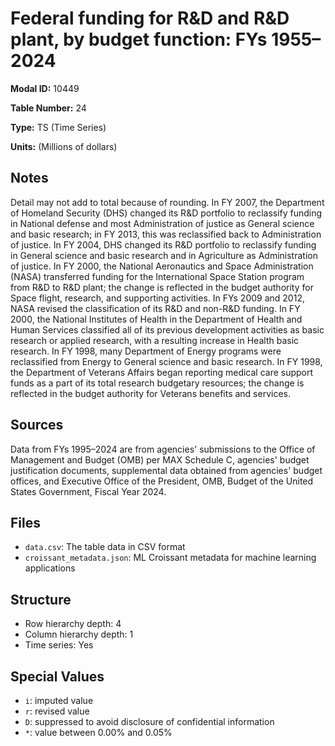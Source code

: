 # Federal funding for R&D and R&D plant, by budget function: FYs 1955–2024

**Modal ID:** 10449

**Table Number:** 24

**Type:** TS (Time Series)

**Units:** (Millions of dollars)

## Notes

Detail may not add to total because of rounding. In FY 2007, the Department of Homeland Security (DHS) changed its R&D portfolio to reclassify funding in National defense and most Administration of justice as General science and basic research; in FY 2013, this was reclassified back to Administration of justice. In FY 2004, DHS changed its R&D portfolio to reclassify funding in General science and basic research and in Agriculture as Administration of justice. In FY 2000, the National Aeronautics and Space Administration (NASA) transferred funding for the International Space Station program from R&D to R&D plant; the change is reflected in the budget authority for Space flight, research, and supporting activities. In FYs 2009 and 2012, NASA revised the classification of its R&D and non-R&D funding. In FY 2000, the National Institutes of Health in the Department of Health and Human Services classified all of its previous development activities as basic research or applied research, with a resulting increase in Health basic research. In FY 1998, many Department of Energy programs were reclassified from Energy to General science and basic research. In FY 1998, the Department of Veterans Affairs began reporting medical care support funds as a part of its total research budgetary resources; the change is reflected in the budget authority for Veterans benefits and services.

## Sources

Data from FYs 1995–2024 are from agencies' submissions to the Office of Management and Budget (OMB) per MAX Schedule C, agencies' budget justification documents, supplemental data obtained from agencies' budget offices, and Executive Office of the President, OMB, Budget of the United States Government, Fiscal Year 2024.

## Files

- `data.csv`: The table data in CSV format
- `croissant_metadata.json`: ML Croissant metadata for machine learning applications

## Structure

- Row hierarchy depth: 4
- Column hierarchy depth: 1
- Time series: Yes

## Special Values

- `i`: imputed value
- `r`: revised value
- `D`: suppressed to avoid disclosure of confidential information
- `*`: value between 0.00% and 0.05%
